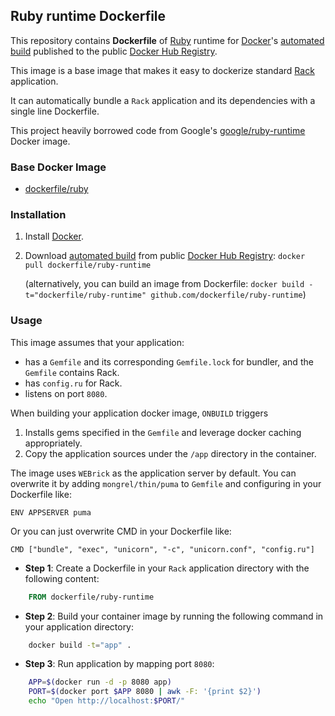## Ruby runtime Dockerfile


This repository contains **Dockerfile** of [Ruby](https://www.ruby-lang.org/) runtime for [Docker](https://www.docker.com/)'s [automated build](https://registry.hub.docker.com/u/dockerfile/ruby-runtime/) published to the public [Docker Hub Registry](https://registry.hub.docker.com/).

This image is a base image that makes it easy to dockerize standard [Rack](http://rack.github.io/) application.

It can automatically bundle a `Rack` application and its dependencies with a single line Dockerfile.

This project heavily borrowed code from Google's [google/ruby-runtime](https://registry.hub.docker.com/u/google/ruby-runtime/) Docker image.


### Base Docker Image

* [dockerfile/ruby](http://dockerfile.github.io/#/ruby)


### Installation

1. Install [Docker](https://www.docker.com/).

2. Download [automated build](https://registry.hub.docker.com/u/dockerfile/ruby-runtime/) from public [Docker Hub Registry](https://registry.hub.docker.com/): `docker pull dockerfile/ruby-runtime`

   (alternatively, you can build an image from Dockerfile: `docker build -t="dockerfile/ruby-runtime" github.com/dockerfile/ruby-runtime`)


### Usage

This image assumes that your application:

* has a `Gemfile` and its corresponding `Gemfile.lock` for bundler, and the `Gemfile` contains Rack.
* has `config.ru` for Rack.
* listens on port `8080`.

When building your application docker image, `ONBUILD` triggers

1. Installs gems specified in the `Gemfile` and leverage docker caching appropriately.
2. Copy the application sources under the `/app` directory in the container.

The image uses `WEBrick` as the application server by default. You can overwrite it by adding `mongrel/thin/puma` to `Gemfile` and configuring in your Dockerfile like:

    ENV APPSERVER puma

Or you can just overwrite CMD in your Dockerfile like:

    CMD ["bundle", "exec", "unicorn", "-c", "unicorn.conf", "config.ru"]

* **Step 1**: Create a Dockerfile in your `Rack` application directory with the following content:

```dockerfile
    FROM dockerfile/ruby-runtime
```

* **Step 2**: Build your container image by running the following command in your application directory:

```sh
    docker build -t="app" .
```

* **Step 3**: Run application by mapping port `8080`:

```sh
    APP=$(docker run -d -p 8080 app)
    PORT=$(docker port $APP 8080 | awk -F: '{print $2}')
    echo "Open http://localhost:$PORT/"
```
